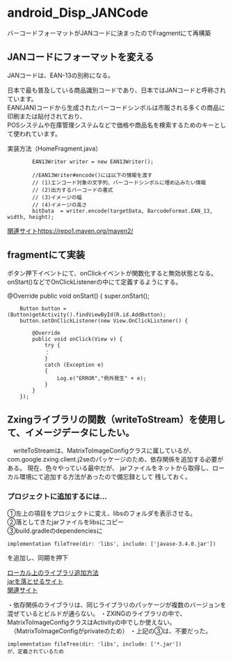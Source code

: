 # android_Disp_JANCode
バーコードフォーマットがJANコードに決まったのでFragmentにて再構築

## JANコードにフォーマットを変える  

JANコードは、EAN-13の別称になる。  

日本で最も普及している商品識別コードであり、日本ではJANコードと呼称されています。  
EAN(JAN)コードから生成されたバーコードシンボルは市販される多くの商品に印刷または貼付されており、  
POSシステムや在庫管理システムなどで価格や商品名を検索するためのキーとして使われています。  
  
実装方法（HomeFragment.java）

            EAN13Writer writer = new EAN13Writer();

            //EAN13Writer#encode()には以下の情報を渡す
            // (1)エンコード対象の文字列、バーコードシンボルに埋め込みたい情報
            // (2)出力するバーコードの書式
            // (3)イメージの幅
            // (4)イメージの高さ
            bitData  = writer.encode(targetData, BarcodeFormat.EAN_13, width, height);
            
[関連サイトhttps://repo1.maven.org/maven2/](https://develman.net/read-and-write-jancode-with-zxing-java/)    
            
## fragmentにて実装
ボタン押下イベントにて、onClickイベントが関数化すると無効状態となる。  
onStart()などでOnClickListenerの中にて定義するようにする。

   @Override
    public void onStart() {
        super.onStart();

        Button button = (Button)getActivity().findViewById(R.id.AddButton);
        button.setOnClickListener(new View.OnClickListener() {

            @Override
            public void onClick(View v) {
                try {
                ：
                }
                catch (Exception e)
                {
                    Log.e("ERROR","例外発生" + e);
                }
            }
        });
        
    

## Zxingライブラリの関数（writeToStream）を使用して、イメージデータにしたい。
　writeToStreamは、MatrixToImageConfigクラスに属しているが、
  com.google.zxing.client.j2seのパッケージのため、依存関係を追加する必要がある。
  現在、色々やっている最中だが、
  jarファイルをネットから取得し、ローカル環境にて追加する方法があったので備忘録として
  残しておく。
  
  ### プロジェクトに追加するには…  
  ①左上の項目をプロジェクトに変え、libsのフォルダを表示させる。    
  ②落としてきたjarファイルをlibsにコピー  
  ③build.gradleのdependenciesに  
  
    implementation fileTree(dir: 'libs', include: ['javase-3.4.0.jar'])

  を追加し、同期を押下
  
  [ローカル上のライブラリ追加方法](https://developer.android.com/studio/build/dependencies?hl=ja)  
  [jarを落とせるサイト](https://repo1.maven.org/maven2/)  
  [関連サイト](https://qiita.com/icchi_h/items/8ce738ce8511ef69c799)
  
・依存関係のライブラリは、同じライブラリのパッケージが複数のバージョンを混ぜているとビルドが通らない。
・ZXINGのライブラリの中で、MatrixToImageConfigクラスはActivityの中でしか使えない。
　（MatrixToImageConfigがprivateのため）
・上記の③は、不要だった。

    implementation fileTree(dir: 'libs', include: ['*.jar'])
    が、定義されているため
